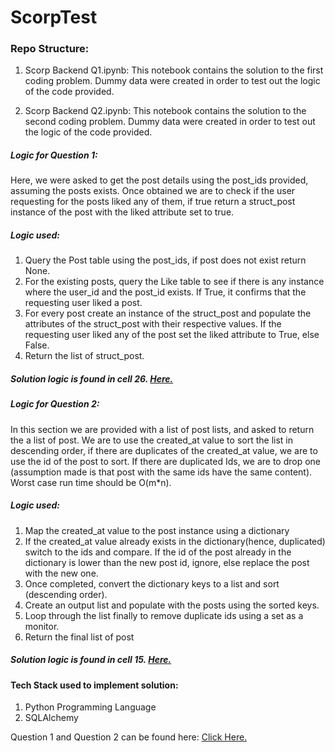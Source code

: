 # ScorpTest

### Repo Structure:
1) Scorp Backend Q1.ipynb: This notebook contains the solution to the first coding problem. Dummy data were created in order to test out the logic of the code provided.

2) Scorp Backend Q2.ipynb: This notebook contains the solution to the second coding problem. Dummy data were created in order to test out the logic of the code provided.

##### Logic for Question 1:

Here, we were asked to get the post details using the post_ids provided, assuming the posts exists. Once obtained we are to check if the user requesting for the posts liked any of them, if true return a struct_post instance of the post with the liked attribute set to true.

##### Logic used:
1) Query the Post table using the post_ids, if post does not exist return None.
2) For the existing posts, query the Like table to see if there is any instance where the user_id and the post_id exists. If True, it confirms that the requesting user liked a post.
3) For every post create an instance of the struct_post and populate the attributes of the struct_post with their respective values. If the requesting user liked any of the post set the liked attribute to True, else False.
4) Return the list of struct_post.

##### Solution logic is found in cell 26. [Here.](https://github.com/kene111/ScorpTest/blob/main/Scorp%20Backend%20Q1.ipynb)


##### Logic for Question 2:

In this section we are provided with a list of post lists, and asked to return the a list of post. We are to use the created_at value to sort the list in descending order, if there are duplicates of the created_at value, we are to use the id of the post to sort. If there are duplicated Ids, we are to drop one (assumption made is that post with the 
same ids have the same content). Worst case run time should be O(m*n).

##### Logic used:
1) Map the created_at value to the post instance using a dictionary
2) If the created_at value already exists in the dictionary(hence, duplicated) switch to the ids and compare. If the id of the post already in the dictionary is lower 
than the new post id, ignore, else replace the post with the new one.
3) Once completed, convert the dictionary keys to a list and sort (descending order).
4) Create an output list and populate with the posts using the sorted keys.
5) Loop through the list finally to remove duplicate ids using a set as a monitor.
6) Return the final list of post

##### Solution logic is found in cell 15. [Here.](https://github.com/kene111/ScorpTest/blob/main/Scorp%20Backend%20Q2.ipynb)


#### Tech Stack used to implement solution:
1) Python Programming Language
2) SQLAlchemy


Question 1 and Question 2 can be found here: [Click Here.](https://docs.google.com/document/d/1AA7IxfXNK6xQh5uUBn3qGRC8kUI5FTalPa47hxN370Y/edit)




